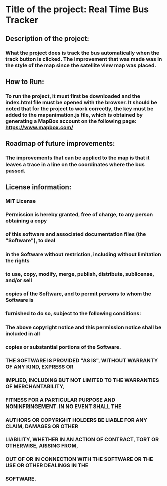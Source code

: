 # Title of the project: Real Time Bus Tracker
## Description of the project:
### What the project does is track the bus automatically when the track button is clicked. The improvement that was made was in the style of the map since the satellite view map was placed.

## How to Run:
### To run the project, it must first be downloaded and the index.html file must be opened with the browser. It should be noted that for the project to work correctly, the key must be added to the mapanimation.js file, which is obtained by generating a MapBox account on the following page: https://www.mapbox.com/

## Roadmap of future improvements:
### The improvements that can be applied to the map is that it leaves a trace in a line on the coordinates where the bus passed.

## License information:
### MIT License
### Permission is hereby granted, free of charge, to any person obtaining a copy
### of this software and associated documentation files (the "Software"), to deal
### in the Software without restriction, including without limitation the rights
### to use, copy, modify, merge, publish, distribute, sublicense, and/or sell
### copies of the Software, and to permit persons to whom the Software is
### furnished to do so, subject to the following conditions:

### The above copyright notice and this permission notice shall be included in all
### copies or substantial portions of the Software.

### THE SOFTWARE IS PROVIDED "AS IS", WITHOUT WARRANTY OF ANY KIND, EXPRESS OR
### IMPLIED, INCLUDING BUT NOT LIMITED TO THE WARRANTIES OF MERCHANTABILITY,
### FITNESS FOR A PARTICULAR PURPOSE AND NONINFRINGEMENT. IN NO EVENT SHALL THE
### AUTHORS OR COPYRIGHT HOLDERS BE LIABLE FOR ANY CLAIM, DAMAGES OR OTHER
### LIABILITY, WHETHER IN AN ACTION OF CONTRACT, TORT OR OTHERWISE, ARISING FROM,
### OUT OF OR IN CONNECTION WITH THE SOFTWARE OR THE USE OR OTHER DEALINGS IN THE
### SOFTWARE.

